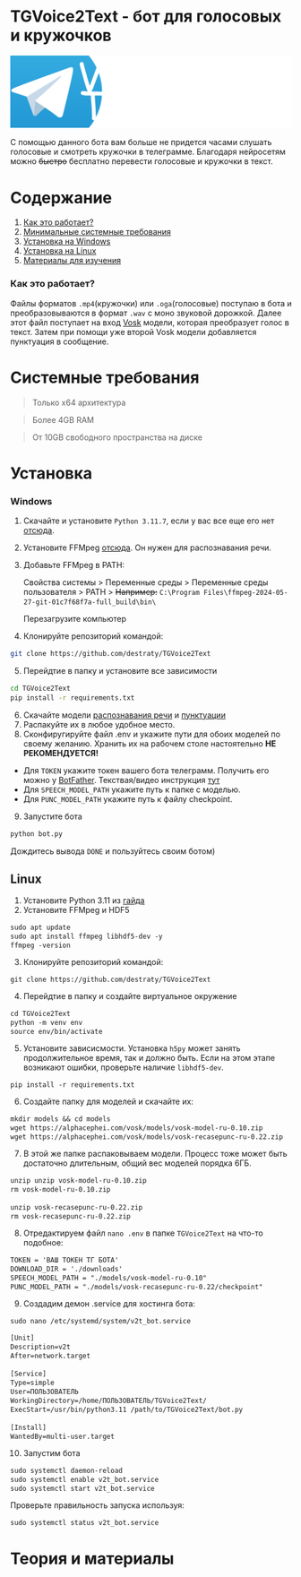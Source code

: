 # TGVoice2Text - бот для голосовых и кружочков
![Logo](https://github.com/destraty/TGVoice2Text/blob/master/assets/v2t.png?raw=true)

С помощью данного бота вам больше не придется часами слушать голосовые и смотреть кружочки в телеграмме. Благодаря нейросетям можно ~~быстро~~ бесплатно перевести голосовые и кружочки в текст.

# Содержание 
1. [Как это работает?](https://github.com/destraty/TGVoice2Text/tree/master?tab=readme-ov-file#%D0%BA%D0%B0%D0%BA-%D1%8D%D1%82%D0%BE-%D1%80%D0%B0%D0%B1%D0%BE%D1%82%D0%B0%D0%B5%D1%82)
2. [Минимальные системные требования](https://github.com/destraty/TGVoice2Text/tree/master?tab=readme-ov-file#%D1%81%D0%B8%D1%81%D1%82%D0%B5%D0%BC%D0%BD%D1%8B%D0%B5-%D1%82%D1%80%D0%B5%D0%B1%D0%BE%D0%B2%D0%B0%D0%BD%D0%B8%D1%8F)
3. [Установка на Windows](https://github.com/destraty/TGVoice2Text/tree/master?tab=readme-ov-file#windows)
4. [Установка на Linux](https://github.com/destraty/TGVoice2Text/tree/master?tab=readme-ov-file#linux)
5. [Материалы для изучения]()

### Как это работает?
Файлы форматов ```.mp4```(кружочки) или ```.oga```(голосовые) поступаю в бота и преобразовываются в формат ```.wav``` с моно звуковой дорожкой. Далее этот файл поступает на вход [Vosk](https://alphacephei.com/vosk/index.ru) модели, которая преобразует голос в текст. Затем при помощи уже второй Vosk модели добавляется пунктуация в сообщение. 

# Системные требования
>Только x64 архитектура

>Более 4GB RAM

>От 10GB свободного пространства на диске

# Установка
### Windows
1. Скачайте и установите ```Python 3.11.7```, если у вас все еще его нет [отсюда](https://www.python.org/downloads/release/python-3117/).
2. Установите FFMpeg [отсюда](https://www.ffmpeg.org/download.html#build-windows). Он нужен для распознавания речи.
3. Добавьте FFMpeg в PATH:

   Свойства системы > Переменные среды > Переменные среды пользователя > PATH > ~~Например:~~ ```C:\Program Files\ffmpeg-2024-05-27-git-01c7f68f7a-full_build\bin\```
   
   Перезагрузите компьютер

4. Клонируйте репозиторий командой:
```bash
git clone https://github.com/destraty/TGVoice2Text
```
5. Перейдтие в папку и установите все зависимости
```bash
cd TGVoice2Text
pip install -r requirements.txt
```
6. Скачайте модели [распознавания речи](https://alphacephei.com/vosk/models/vosk-model-ru-0.10.zip) и [пунктуации](https://alphacephei.com/vosk/models/vosk-recasepunc-ru-0.22.zip)
7. Распакуйте их в любое удобное место.
8. Сконфиругируйте файл .env и укажите пути для обоих моделей по своему желанию. Хранить их на рабочем столе настоятельно **НЕ РЕКОМЕНДУЕТСЯ!**
- Для ```TOKEN``` укажите токен вашего бота телеграмм. Получить его можно у [BotFather](https://t.me/botfather). Текствая/видео инструкция [тут](https://help.zoho.com/portal/en/kb/desk/support-channels/instant-messaging/telegram/articles/telegram-integration-with-zoho-desk#How_to_create_a_Telegram_Bot)
- Для ```SPEECH_MODEL_PATH``` укажите путь к папке с моделью.
- Для ```PUNC_MODEL_PATH``` укажите путь к файлу checkpoint.

9. Запустите бота
```bash
python bot.py
```
Дождитесь вывода ```DONE``` и пользуйтесь своим ботом)

## Linux
1. Установите Python 3.11 из [гайда](https://www.linuxcapable.com/how-to-install-python-3-11-on-ubuntu-linux/)
2. Установите FFMpeg и HDF5 
```shell
sudo apt update
sudo apt install ffmpeg libhdf5-dev -y
ffmpeg -version
```

3. Клонируйте репозиторий командой:
```shell
git clone https://github.com/destraty/TGVoice2Text
```

4. Перейдтие в папку и создайте виртуальное окружение
```shell
cd TGVoice2Text
python -m venv env
source env/bin/activate
```

5. Установите зависисмости. Установка ```h5py``` может занять продолжительное время, так и должно быть. Если на этом этапе возникают ошибки, проверьте наличие ```libhdf5-dev```.
```shell
pip install -r requirements.txt
```

6. Создайте папку для моделей и скачайте их:
```shell 
mkdir models && cd models
wget https://alphacephei.com/vosk/models/vosk-model-ru-0.10.zip
wget https://alphacephei.com/vosk/models/vosk-recasepunc-ru-0.22.zip
```
7. В этой же папке распаковываем модели. Процесс тоже может быть достаточно длительным, общий вес моделей порядка 6ГБ.
```shell
unzip unzip vosk-model-ru-0.10.zip
rm vosk-model-ru-0.10.zip

unzip vosk-recasepunc-ru-0.22.zip
rm vosk-recasepunc-ru-0.22.zip

```
8. Отредактируем файл ```nano .env``` в папке ```TGVoice2Text``` на что-то подобное:
```shell
TOKEN = 'ВАШ ТОКЕН ТГ БОТА'
DOWNLOAD_DIR = './downloads'
SPEECH_MODEL_PATH = "./models/vosk-model-ru-0.10"
PUNC_MODEL_PATH = "./models/vosk-recasepunc-ru-0.22/checkpoint"
```
9. Создадим демон .service для хостинга бота:
```shell
sudo nano /etc/systemd/system/v2t_bot.service
```
```shell
[Unit]
Description=v2t
After=network.target

[Service]
Type=simple
User=ПОЛЬЗОВАТЕЛЬ
WorkingDirectory=/home/ПОЛЬЗОВАТЕЛЬ/TGVoice2Text/
ExecStart=/usr/bin/python3.11 /path/to/TGVoice2Text/bot.py

[Install]
WantedBy=multi-user.target
```
10. Запустим бота
```shell
sudo systemctl daemon-reload
sudo systemctl enable v2t_bot.service
sudo systemctl start v2t_bot.service
```
Проверьте правильность запуска используя:
```shell
sudo systemctl status v2t_bot.service
```

# Теория и материалы
